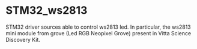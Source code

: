# STM32_ws2813
STM32 driver sources able to control ws2813 led. In particular, the ws2813 mini module from grove (Led RGB Neopixel Grove) present in Vitta Science Discovery Kit.
